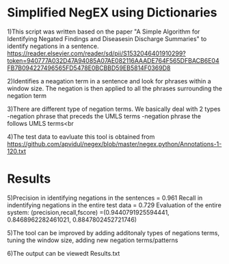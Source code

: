 # Simplified NegEX using Dictionaries

1)This script was written based on the paper "A Simple Algorithm for Identifying Negated Findings and Diseasesin Discharge Summaries" to identify negations in a sentence.<br>
https://reader.elsevier.com/reader/sd/pii/S1532046401910299?token=940777A032D47A94085A07AE082116AAADE764F565DFBACB6E04FB7B094227496565FD5478E0BCBBD59EB5814F0369D8

2)Identifies a neagation term in a sentence and look for phrases within a window size. The negation is then applied to all the phrases surrounding the negation term <br>

3)There are different type of negation terms. We basically deal with 2 types
-negation phrase that preceds the UMLS terms
-negation phrase the follows UMLS terms<br

4)The test data to eavluate this tool is obtained from https://github.com/apvidul/negex/blob/master/negex.python/Annotations-1-120.txt <br>

# Results
5)Precision in identifying negations in the sentences = 0.961
Recall in indentifying negations in the entire test data = 0.729
Evaluation of the entire system:  (precision,recall,fscore) =(0.9440791925594441, 0.8468962282461021, 0.8847802452721746) <br>

5)The tool can be improved by adding additonaly types of negations terms, tuning the window size, adding new negation terms/patterns<br>

6)The output can be viewedt Results.txt
